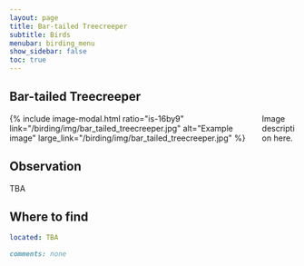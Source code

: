 ```yaml
---
layout: page
title: Bar-tailed Treecreeper
subtitle: Birds
menubar: birding_menu
show_sidebar: false
toc: true
---
```


## Bar-tailed Treecreeper

<div class="columns">
<div class="column is-6">
{% include image-modal.html ratio="is-16by9" link="/birding/img/bar_tailed_treecreeper.jpg" alt="Example image" large_link="/birding/img/bar_tailed_treecreeper.jpg" %}
</div>
<div class="column is-6">
Image description here.
</div>
</div>

## Observation
TBA

## Where to find
```yaml
located: TBA
```

```markdown
comments: none
```
